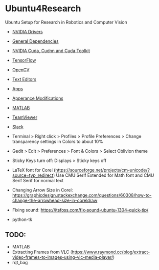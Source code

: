 # Ubuntu4Research
Ubuntu Setup for Research in Robotics and Computer Vision

- [NVIDIA Drivers]()
- [General Dependencies]()
- [NVIDIA Cuda, Cudnn and Cuda Toolkit]()
- [TensorFlow]()
- [OpenCV]()
- [Text Editors]()
- [Apps]()
- [Apperance Modifications]()
- [MATLAB]()
- [TeamViewer]()
- [Slack]()


- Terminal > Right click > Profiles > Profile Preferences > Change transparency settings in Colors to about 10%
- Gedit > Edit > Preferences > Font & Colors > Select Oblivion theme
- Sticky Keys turn off: Displays > Sticky keys off
- LaTeX font for Corel (https://sourceforge.net/projects/cm-unicode/?source=typ_redirect) Use CMU Serif Extended for Math font and CMU Serif Serif for normal text
- Changing Arrow Size in Corel: https://graphicdesign.stackexchange.com/questions/60308/how-to-change-the-arrowhead-size-in-coreldraw
- Fixing sound: https://itsfoss.com/fix-sound-ubuntu-1304-quick-tip/
- python-tk
## TODO:
- MATLAB
- Extracting Frames from VLC (https://www.raymond.cc/blog/extract-video-frames-to-images-using-vlc-media-player/)
- rqt_bag
